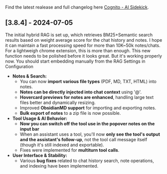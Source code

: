 Find the latest realease and full changelog here [Cognito - AI Sidekick](https://github.com/3-ark/Cognito-AI_Sidekick/releases).

## [3.8.4] - 2024-07-05

The initial hybrid RAG is set up, which retrieves BM25+Semantic search results based on weight average score for the chat history and notes. I hope it can maintain a fast processing speed for more than 10K~50k notes/chats. For a lightweigh chrome extension, this is more than enough. This new function needs to be polished before it looks great. But it's working properly now. You should start embedding manually from the RAG Settings in Configuration


*   **Notes & Search:**
    *   You can now **import various file types** (PDF, MD, TXT, HTML) into notes.
    *   **Notes can be directly injected into chat context** using '@'.
    *   **Hovercard previews for notes are enhanced**, handling large text files better and dynamically resizing.
    *   Improved **ObsidianMD support** for importing and exporting notes.
    *   **Bulk export of notes** to a zip file is now possible.
*   **Tool Usage & AI Behavior:**
    *   **Now you can switch off the tool use in the popover notes on the input bar**
    *   When an assistant uses a tool, you'll now **only see the tool's output and the assistant's follow-up**, not the tool call message itself (though it's still indexed and exportable).
    *   Fixes were implemented for **multiturn tool calls**.
*   **User Interface & Stability:**
    *   Various **bug fixes** related to chat history search, note operations, and indexing have been implemented.
